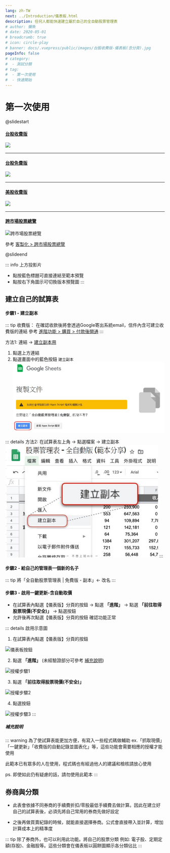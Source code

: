 ```yaml
---
lang: zh-TW
next: ../Introduction/儀表板.html
description: 任何人都能快速建立屬於自己的全自動股票管理表
# author: 懶魚
# date: 2020-05-01
# breadcrumb: true
# icon: circle-play
# banner: docs/.vuepress/public/images/台股收費版-儀表板(含分頁).jpg
pageInfo: false
# category:
#  - 測試分類
# tag: 
#  - 第一次使用
#  - 快速開始
---
```


# 第一次使用

  @slidestart

  #### [台股收費版](https://docs.google.com/spreadsheets/d/1HQE6sgELw7jaiaUFFG-Rlf1bIdRpr4RNo1d43duKRr8)
  
  ![](/images/%E5%8F%B0%E8%82%A1%E6%94%B6%E8%B2%BB%E7%89%88-%E5%84%80%E8%A1%A8%E6%9D%BF(%E5%90%AB%E5%88%86%E9%A0%81).jpg)

  ---
  
  #### [台股免費版](https://docs.google.com/spreadsheets/d/1ykPXyjFSCEZon7MEuOiDpEK1hdW1JQH5VGCnbtaAmDQ)
  ![](/images/%E5%8F%B0%E8%82%A1%E5%85%8D%E8%B2%BB%E7%89%88-%E5%84%80%E8%A1%A8%E6%9D%BF(%E5%90%AB%E5%88%86%E9%A0%81).jpg)
  <!-- .element: class="r-stretch" -->

  ---

  #### [美股收費版](https://docs.google.com/spreadsheets/d/1tRNgBzPeiY8uIptyv7b59INGh-3ffm-yWGMO9GR77ak)
  ![](/images/%E7%89%88%E6%9C%AC_%E7%BE%8E%E8%82%A1%E7%89%88.jpg)

  ---

  #### [跨市場股票總覽](https://docs.google.com/spreadsheets/d/1IQi4lzuMhBs-crrWWCkOKGOziw5QHLoJHXu9T84U6kY)

  ![跨市場股票總覽](/images/%E7%89%88%E6%9C%AC_%E5%AE%A2%E8%A3%BD%E5%8C%96_%E8%B7%A8%E5%B8%82%E5%A0%B4%E7%B8%BD%E8%A6%BD.jpg)

  參考 [客製化 > 跨市場股票總覽](../../Version/%E5%AE%A2%E8%A3%BD%E5%8C%96.html#%E8%B7%A8%E5%B8%82%E5%A0%B4%E8%82%A1%E7%A5%A8%E7%B8%BD%E8%A6%BD)

  @slideend

  ::: info 上方投影片
  - 點按藍色標題可直接連結至範本預覽
  - 點按右下角圖示可切換版本預覽圖
  :::

## 建立自己的試算表

#### 步驟1 - 建立副本

  ::: tip 收費版： 在確認收款後將會透過Google寄出系統email，信件內含可建立收費版的連結
   參考 [進階功能 > 購買 > 付款後開通](../PayOnly/購買.md#付款後開通)
  :::

  方法1: 連結 → <Badge text="台股免費版" vertical="middle"/>[建立副本用](https://docs.google.com/spreadsheets/d/1rchpA3W-BlDn8BZOhQ1uiUPnuHLb4UZ65iLzjHb-cp0/copy)

  1. 點選上方連結 
  2. 點選畫面中的藍色按鈕 `建立副本`
    ![](../../.vuepress/public/images/建立副本2.jpg)

  ::: details 方法2: 在試算表左上角 → 點選檔案 → 建立副本
  ![](../../.vuepress/public/images/建立副本.jpg)
  :::

#### 步驟2 - 給自己的管理表一個新的名子
   ::: tip 將「全自動股票管理表 | 免費版 - 副本」← 改名
   :::

#### 步驟3 - 啟用一鍵更新-含自動取價
   - 在試算表內點選【儀表版】分頁的按鈕 <Badge text="更新交易紀錄" vertical="middle"/> → 點選 __「進階」__ → 點選  __「前往取得股票現價(不安全)」__ → 點選按鈕 <Badge text="允許" vertical="middle"/>
   - 允許後再次點選【儀表版】分頁的按鈕 <Badge text="更新交易紀錄" vertical="middle"/> 確認功能正常
   
   ::: details 啟用示意圖
   1. 在試算表內點選【儀表版】分頁的按鈕 <Badge text="更新交易紀錄" vertical="middle"/>

   ![儀表板按鈕](/images/更新交易紀錄按鈕.jpg)

   2. 點選 __「進階」__ (未經驗證部分可參考 [補充說明](#補充說明))

   ![授權步驟1](/images/授權步驟1.jpg)

   3. 點選  __「前往取得股票現價(不安全)」__

   ![授權步驟2](/images/授權步驟2.jpg)

   4. 點選按鈕 <Badge text="允許" vertical="middle"/>

   ![授權步驟3](/images/授權步驟3.jpg)
   :::

##### 補充說明

   ::: warning 為了使試算表能更加方便，有寫入一些程式碼做輔助
   ex.「抓取現價」「一鍵更新」「收費版的自動記錄並圖表化」等，這些功能會需要相應的授權才能使用

   此範本已有眾多的人在使用，程式碼也有經過他人的建議和檢核請放心使用

   ps. 即使如此仍有疑慮的話，請勿使用此範本
   :::

## 券商與分類

  - 此表會依據不同券商的手續費折扣/零股最低手續費去做計算。因此在建立好自己的試算表後，必須先將自己常用的券商先做好設定

  - 之後再做買賣紀錄的時候，就能直接選擇券商。公式會直接帶入並計算，增加計算成本上的精準度

   ::: tip 除了券商外，也可以利用此功能。將自己的股票分類
   例如: 電子股、定期定額(存股)、金融股等。這些分類會在儀表板以圓餅圖顯示各分類佔比
   :::